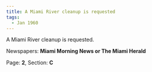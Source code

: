 ```yaml
---  
title: A Miami River cleanup is requested  
tags:  
  - Jan 1960  
---  
```

  
A Miami River cleanup is requested.  
  
Newspapers: **Miami Morning News or The Miami Herald**  
  
Page: **2**, Section: **C** 
